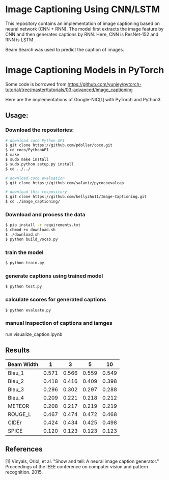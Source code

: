 # Image Captioning Using CNN/LSTM

This repository contains an implementation of image captioning based on neural network (CNN + RNN). The model first extracts the image feature by CNN and then generates captions by RNN. Here, CNN is ResNet-152 and RNN is LSTM .

Beam Search was used to predict the caption of images.

# Image Captioning Models in PyTorch

Some code is borrowed from https://github.com/yunjey/pytorch-tutorial/tree/master/tutorials/03-advanced/image_captioning

Here are the implementations of Google-NIC[1] with PyTorch and Python3.

## Usage:

### Download the repositories:

```bash
# download coco Python API
$ git clone https://github.com/pdollar/coco.git
$ cd coco/PythonAPI
$ make
$ sudo make install
$ sudo python setup.py install
$ cd ../../

# download coco evaluation
$ git clone https://github.com/salaniz/pycocoevalcap

# download this respository
$ git clone https://github.com/kellyzhu11/Image-Captioning.git
$ cd ./image_captioning/
```
### Download and process the data

```bash
$ pip install -r requirements.txt
$ chmod +x download.sh
$ ./download.sh
$ python build_vocab.py   
```
### train the model
```bash
$ python train.py
```

### generate captions using trained model
```bash
$ python test.py
```

### calculate scores for generated captions
```bash
$ python evaluate.py
```
### manual inspection of captions and iamges

run visualize_caption.ipynb

## Results
| Beam Width | 1     | 3     | 5     | 10    |
|------------|-------|-------|-------|-------|
| Bleu_1     | 0.571 | 0.566 | 0.559 | 0.549 |
| Bleu_2     | 0.418 | 0.416 | 0.409 | 0.398 |
| Bleu_3     | 0.296 | 0.302 | 0.297 | 0.288 |
| Bleu_4     | 0.209 | 0.221 | 0.218 | 0.212 |
| METEOR     | 0.208 | 0.217 | 0.219 | 0.219 |
| ROUGE_L    | 0.467 | 0.474 | 0.472 | 0.468 |
| CIDEr      | 0.424 | 0.434 | 0.425 | 0.498 |
| SPICE      | 0.120 | 0.123 | 0.123 | 0.123 |


## References

[1] Vinyals, Oriol, et al. "Show and tell: A neural image caption generator." Proceedings of the IEEE conference on computer vision and pattern recognition. 2015.
